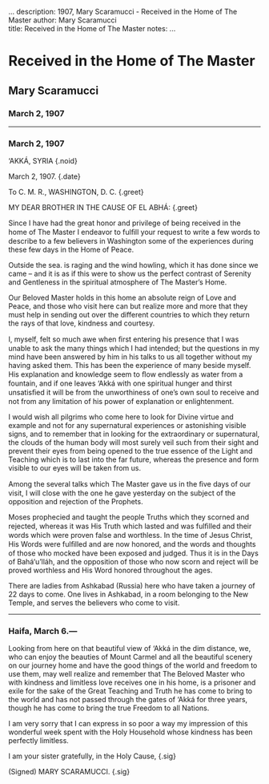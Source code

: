 ...
description: 1907, Mary Scaramucci - Received in the Home of The Master
author: Mary Scaramucci  
title: Received in the Home of The Master
notes:
...


# Received in the Home of The Master
## Mary Scaramucci  
### March 2, 1907  

------



### March 2, 1907

‘AKKÁ, SYRIA {.noid}
 
March 2, 1907.  {.date}

To C. M. R., WASHINGTON, D. C.  {.greet}

MY DEAR BROTHER IN THE CAUSE OF EL ABHÁ:  {.greet}

Since I have had the great honor and privilege of being received in the home of The Master I endeavor to fulﬁll your request to write a few words to describe to a few believers in Washington some of the experiences during these few days in the Home of Peace.  

Outside the sea. is raging and the wind howling, which it has done since we came – and it is as if this were to show us the perfect contrast of Serenity and Gentleness in the spiritual atmosphere of The Master’s Home.  

Our Beloved Master holds in this home an absolute reign of Love and Peace, and those who visit here can but realize more and more that they must help in sending out over the different countries to which they return the rays of that love, kindness and courtesy.  

I, myself, felt so much awe when ﬁrst entering his presence that I was unable to ask the many things which I had intended; but the questions in my mind have been answered by him in his talks to us all together without my having asked them. This has been the experience of many beside myself. His explanation and knowledge seem to ﬂow endlessly as water from a fountain, and if one leaves ‘Akká with one spiritual hunger and thirst unsatisﬁed it will be from the unworthiness of one’s own soul to receive and not from any limitation of his power of explanation or enlightenment.  

I would wish all pilgrims who come here to look for Divine virtue and example and not for any supernatural experiences or astonishing visible signs, and to remember that in looking for the extraordinary or supernatural, the clouds of the human body will most surely veil such from their sight and prevent their eyes from being opened to the true essence of the Light and Teaching which is to last into the far future, whereas the presence and form visible to our eyes will be taken from us.  

Among the several talks which The Master gave us in the ﬁve days of our visit, I will close with the one he gave yesterday on the subject of the opposition and rejection of the Prophets.  

Moses prophecied and taught the people Truths which they scorned and rejected, whereas it was His Truth which lasted and was fulﬁlled and their words which were proven false and worthless. In the time of Jesus Christ, His Words were fulﬁlled and are now honored, and the words and thoughts of those who mocked have been exposed and judged. Thus it is in the Days of Bahá‘u’lláh, and the opposition of those who now scorn and reject will be proved worthless and His Word honored throughout the ages.  

There are ladies from Ashkabad (Russia) here who have taken a journey of 22 days to come. One lives in Ashkabad, in a room belonging to the New Temple, and serves the believers who come to visit.  

----

### Haifa, March 6.—

Looking from here on that beautiful view of ‘Akká in the dim distance, we, who can enjoy the beauties of Mount Carmel and all the beautiful scenery on our journey home and have the good things of the world and freedom to use them, may well realize and remember that The Beloved Master who with kindness and limitless love receives one in his home, is a prisoner and exile for the sake of the Great Teaching and Truth he has come to bring to the world and has not passed through the gates of ‘Akká for three years, though he has come to bring the true Freedom to all Nations.

I am very sorry that I can express in so poor a way my impression of this wonderful week spent with the Holy Household whose kindness has been perfectly limitless.  

I am your sister gratefully, in the Holy Cause, {.sig}  

(Signed) MARY SCARAMUCCI.  {.sig}




